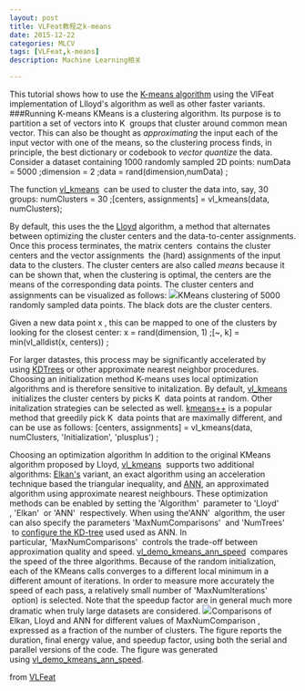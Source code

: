 ```yaml
---
layout: post
title: VLFeat教程之k-means
date: 2015-12-22
categories: MLCV
tags: [VLFeat,k-means]
description: Machine Learning相关

---
```





This tutorial shows how to use the [K-means algorithm](http://www.vlfeat.org/api/kmeans.html) using the VlFeat implementation of Llloyd's algorithm as well as other faster variants.
###Running K-means
KMeans is a clustering algorithm. Its purpose is to partition a set of vectors into K
 groups that cluster around common mean vector. This can also be thought as *approximating* the input each of the input vector with one of the means, so the clustering process finds, in principle, the best dictionary or codebook to *vector quantize* the data.
Consider a dataset containing 1000 randomly sampled 2D points:
numData = 5000 ;dimension = 2 ;data = rand(dimension,numData) ;

The function [vl_kmeans](http://www.vlfeat.org/matlab/vl_kmeans.html)
 can be used to cluster the data into, say, 30 groups:
numClusters = 30 ;[centers, assignments] = vl_kmeans(data, numClusters);

By default, this uses the the [Lloyd](http://www.vlfeat.org/api/kmeans-fundamentals.html#kmeans-lloyd) algorithm, a method that alternates between optimizing the cluster centers and the data-to-center assignments. Once this process terminates, the matrix centers
 contains the cluster centers and the vector assignments
 the (hard) assignments of the input data to the clusters. The cluster centers are also called *means* because it can be shown that, when the clustering is optimal, the centers are the means of the corresponding data points. The cluster centers and assignments can be visualized as follows:
![](http://upload-images.jianshu.io/upload_images/1174946-7744f637011b325c.jpg?imageMogr2/auto-orient/strip%7CimageView2/2/w/1240)KMeans clustering of 5000 randomly sampled data points. The black dots are the cluster centers.

Given a new data point x
, this can be mapped to one of the clusters by looking for the closest center:
x = rand(dimension, 1) ;[~, k] = min(vl_alldist(x, centers)) ;

For larger datastes, this process may be significantly accelerated by using [KDTrees](http://www.vlfeat.org/overview/kdtree.html) or other approximate nearest neighbor procedures.
Choosing an initialization method
K-means uses local optimization algorithms and is therefore sensitive to initalization. By default, [vl_kmeans](http://www.vlfeat.org/matlab/vl_kmeans.html)
 initializes the cluster centers by picks K
 data points at random. Other initalization strategies can be selected as well. [kmeans++](http://www.vlfeat.org/overview/%dox:kmeans-plus-plus) is a popular method that greedily pick K
 data points that are maximally different, and can be use as follows:
[centers, assignments] = vl_kmeans(data, numClusters, 'Initialization', 'plusplus') ;

Choosing an optimization algorithm
In addition to the original KMeans algorithm proposed by Lloyd, [vl_kmeans](http://www.vlfeat.org/matlab/vl_kmeans.html)
 supports two additional algorithms: [Elkan's](http://www.vlfeat.org/overview/%dox:kmeans-elkan) variant, an exact algorithm using an acceleration technique based the triangular inequality, and [ANN](http://www.vlfeat.org/api/kmeans-fundamentals.html#kmeans-ann), an approximated algorithm using approximate nearest neighbours.
These optimization methods can be enabled by setting the 'Algorithm'
 parameter to 'Lloyd'
, 'Elkan'
 or 'ANN'
 respectively. When using the'ANN'
 algorithm, the user can also specify the parameters 'MaxNumComparisons'
 and 'NumTrees'
 to [configure the KD-tree](http://www.vlfeat.org/api/kdtree.html) used used as ANN. In particular, 'MaxNumComparisons'
 controls the trade-off between approximation quality and speed.
[vl_demo_kmeans_ann_speed](http://www.vlfeat.org/matlab/demo/vl_demo_kmeans_ann_speed.html)
 compares the speed of the three algorithms. Because of the random initialization, each of the KMeans calls converges to a different local minimum in a different amount of iterations. In order to measure more accurately the speed of each pass, a relatively small number of 'MaxNumIterations'
 option) is selected. Note that the speedup factor are in general much more dramatic when truly large datasets are considered.
![](http://upload-images.jianshu.io/upload_images/1174946-fe2bb3a2d929c191.jpg?imageMogr2/auto-orient/strip%7CimageView2/2/w/1240)Comparisons of Elkan, Lloyd and ANN for different values of MaxNumComparison
, expressed as a fraction of the number of clusters. The figure reports the duration, final energy value, and speedup factor, using both the serial and parallel versions of the code. The figure was generated using [vl_demo_kmeans_ann_speed](http://www.vlfeat.org/matlab/demo/vl_demo_kmeans_ann_speed.html).

from [VLFeat](http://www.vlfeat.org/overview/kmeans.html)